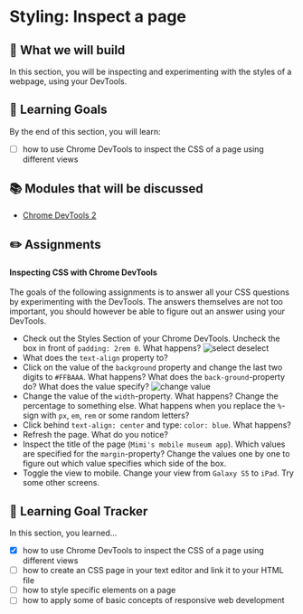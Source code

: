 # Styling: Inspect a page

## 🎨 What we will build
In this section, you will be inspecting and experimenting with the styles of a webpage, using your DevTools.


## 🎯 Learning Goals
By the end of this section, you will learn:

* [ ] how to use Chrome DevTools to inspect the CSS of a page using different views


## 📚 Modules that will be discussed

* [Chrome DevTools 2]()


## ✏️ Assignments

#### Inspecting CSS with Chrome DevTools
The goals of the following assignments is to answer all your CSS questions by experimenting with the DevTools. The answers themselves are not too important, you should however be able to figure out an answer using your DevTools.

* Check out the Styles Section of your Chrome DevTools. Uncheck the box in front of `padding: 2rem 0`. What happens?
![select deselect](https://cd.sseu.re/MuseumGuide_2018-12-05_13-22-36.png)
* What does the `text-align` property to?
* Click on the value of the `background` property and change the last two digits to `#FFBAAA`. What happens? What does the `back-ground`-property do? What does the value specify?
![change value](https://cd.sseu.re/MuseumGuide_2018-12-05_13-45-31.png)
* Change the value of the `width`-property. What happens? Change the percentage to something else. What happens when you replace the `%`-sign with `px`, `em`, `rem` or some random letters?
* Click behind `text-align: center` and type: `color: blue`. What happens?
* Refresh the page. What do you notice?
* Inspect the title of the page (`Mimi's mobile museum app`). Which values are specified for the `margin`-property? Change the values one by one to figure out which value specifies which side of the box.
* Toggle the view to mobile. Change your view from `Galaxy S5` to `iPad`. Try some other screens.


## 🎯 Learning Goal Tracker
In this section, you learned...

* [X] how to use Chrome DevTools to inspect the CSS of a page using different views
* [ ] how to create an CSS page in your text editor and link it to your HTML file
* [ ] how to style specific elements on a page
* [ ] how to apply some of basic concepts of responsive web development
